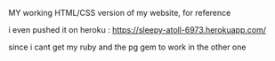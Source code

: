 MY working HTML/CSS version of my website, for reference

i even pushed it on heroku : https://sleepy-atoll-6973.herokuapp.com/

since i cant get my ruby and the pg gem to work in the other one

